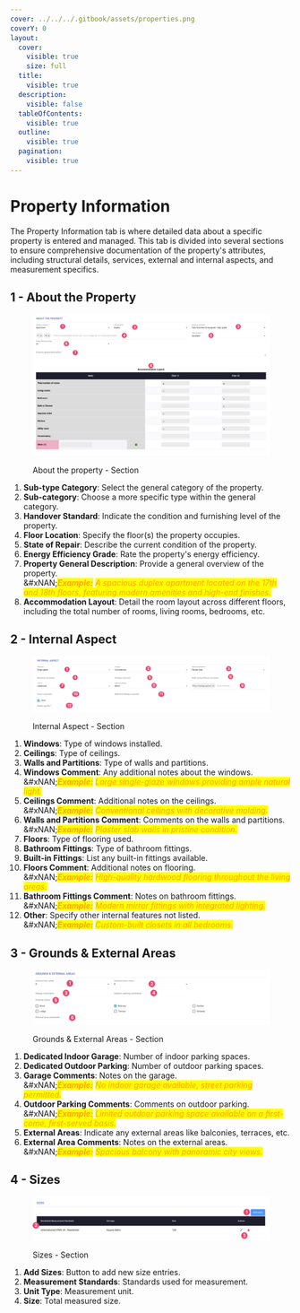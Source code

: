 ```yaml
---
cover: ../../../.gitbook/assets/properties.png
coverY: 0
layout:
  cover:
    visible: true
    size: full
  title:
    visible: true
  description:
    visible: false
  tableOfContents:
    visible: true
  outline:
    visible: true
  pagination:
    visible: true
---
```


# Property Information

The Property Information tab is where detailed data about a specific property is entered and managed. This tab is divided into several sections to ensure comprehensive documentation of the property's attributes, including structural details, services, external and internal aspects, and measurement specifics.

## **1 - About the Property**

<figure><img src="../../../.gitbook/assets/CleanShot 2024-05-23 at 09.29.06@2x.png" alt=""><figcaption><p>About the property - Section</p></figcaption></figure>

1. **Sub-type Category**: Select the general category of the property.
2. **Sub-category**: Choose a more specific type within the general category.
3. **Handover Standard**: Indicate the condition and furnishing level of the property.
4. **Floor Location**: Specify the floor(s) the property occupies.
5. **State of Repair**: Describe the current condition of the property.
6. **Energy Efficiency Grade**: Rate the property's energy efficiency.
7. **Property General Description**: Provide a general overview of the property.\
   &#xNAN;_<mark style="color:orange;">**Example:**</mark> <mark style="color:orange;"></mark><mark style="color:orange;">A spacious duplex apartment located on the 17th and 18th floors, featuring modern amenities and high-end finishes.</mark>_
8. **Accommodation Layout**: Detail the room layout across different floors, including the total number of rooms, living rooms, bedrooms, etc.

## 2 - Internal Aspect

<figure><img src="../../../.gitbook/assets/CleanShot 2024-05-23 at 10.01.45@2x.png" alt=""><figcaption><p>Internal Aspect - Section</p></figcaption></figure>

1. **Windows**: Type of windows installed.
2. **Ceilings**: Type of ceilings.
3. **Walls and Partitions**: Type of walls and partitions.
4. **Windows Comment**: Any additional notes about the windows.\
   &#xNAN;_<mark style="color:orange;">**Example:**</mark> <mark style="color:orange;"></mark><mark style="color:orange;">Large single-glaze windows providing ample natural light.</mark>_
5. **Ceilings Comment**: Additional notes on the ceilings.\
   &#xNAN;_<mark style="color:orange;">**Example:**</mark> <mark style="color:orange;"></mark><mark style="color:orange;">Conventional ceilings with decorative molding.</mark>_
6. **Walls and Partitions Comment**: Comments on the walls and partitions.\
   &#xNAN;_<mark style="color:orange;">**Example:**</mark> <mark style="color:orange;"></mark><mark style="color:orange;">Plaster slab walls in pristine condition.</mark>_
7. **Floors**: Type of flooring used.
8. **Bathroom Fittings**: Type of bathroom fittings.
9. **Built-in Fittings**: List any built-in fittings available.
10. **Floors Comment**: Additional notes on flooring.\
    &#xNAN;_<mark style="color:orange;">**Example:**</mark> <mark style="color:orange;"></mark><mark style="color:orange;">High-quality hardwood flooring throughout the living areas.</mark>_
11. **Bathroom Fittings Comment**: Notes on bathroom fittings.\
    &#xNAN;_<mark style="color:orange;">**Example:**</mark> <mark style="color:orange;"></mark><mark style="color:orange;">Modern mirror fittings with integrated lighting.</mark>_
12. **Other**: Specify other internal features not listed.\
    &#xNAN;_<mark style="color:orange;">**Example:**</mark> <mark style="color:orange;"></mark><mark style="color:orange;">Custom-built closets in all bedrooms.</mark>_

## 3 - Grounds & External Areas

<figure><img src="../../../.gitbook/assets/CleanShot 2024-05-23 at 18.56.43@2x.png" alt=""><figcaption><p>Grounds &#x26; External Areas - Section</p></figcaption></figure>

1. **Dedicated Indoor Garage**: Number of indoor parking spaces.
2. **Dedicated Outdoor Parking**: Number of outdoor parking spaces.
3. **Garage Comments**: Notes on the garage.\
   &#xNAN;_<mark style="color:orange;">**Example:**</mark> <mark style="color:orange;"></mark><mark style="color:orange;">No indoor garage available, street parking permitted.</mark>_
4. **Outdoor Parking Comments**: Comments on outdoor parking.\
   &#xNAN;_<mark style="color:orange;">**Example:**</mark> <mark style="color:orange;"></mark><mark style="color:orange;">Limited outdoor parking space available on a first-come, first-served basis.</mark>_
5. **External Areas**: Indicate any external areas like balconies, terraces, etc.
6. **External Area Comments**: Notes on the external areas.\
   &#xNAN;_<mark style="color:orange;">**Example:**</mark> <mark style="color:orange;"></mark><mark style="color:orange;">Spacious balcony with panoramic city views.</mark>_

## 4 - Sizes

<figure><img src="../../../.gitbook/assets/CleanShot 2024-05-23 at 18.58.03@2x.png" alt=""><figcaption><p>Sizes - Section</p></figcaption></figure>

1. **Add Sizes**: Button to add new size entries.
2. **Measurement Standards**: Standards used for measurement.
3. **Unit Type**: Measurement unit.
4. **Size**: Total measured size.
